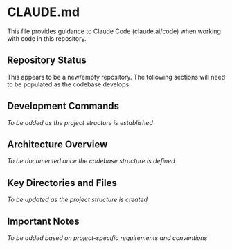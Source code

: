 # CLAUDE.md

This file provides guidance to Claude Code (claude.ai/code) when working with code in this repository.

## Repository Status

This appears to be a new/empty repository. The following sections will need to be populated as the codebase develops.

## Development Commands

*To be added as the project structure is established*

## Architecture Overview

*To be documented once the codebase structure is defined*

## Key Directories and Files

*To be updated as the project structure is created*

## Important Notes

*To be added based on project-specific requirements and conventions*